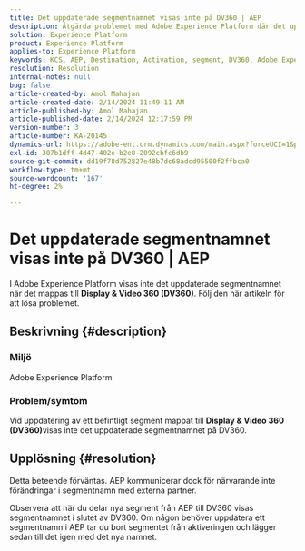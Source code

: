 ```yaml
---
title: Det uppdaterade segmentnamnet visas inte på DV360 | AEP
description: Åtgärda problemet med Adobe Experience Platform där det uppdaterade segmentnamnet inte visas på DV360. Ta bort segmentet och lägg till det igen med ett nytt namn.
solution: Experience Platform
product: Experience Platform
applies-to: Experience Platform
keywords: KCS, AEP, Destination, Activation, segment, DV360, Adobe Experience Platform
resolution: Resolution
internal-notes: null
bug: false
article-created-by: Amol Mahajan
article-created-date: 2/14/2024 11:49:11 AM
article-published-by: Amol Mahajan
article-published-date: 2/14/2024 12:17:59 PM
version-number: 3
article-number: KA-20145
dynamics-url: https://adobe-ent.crm.dynamics.com/main.aspx?forceUCI=1&pagetype=entityrecord&etn=knowledgearticle&id=ac18790e-2fcb-ee11-9079-6045bd006ce9
exl-id: 307b1dff-4d47-402e-b2e8-2092cbfc6db9
source-git-commit: dd19f78d752827e48b7dc68adcd95500f2ffbca0
workflow-type: tm+mt
source-wordcount: '167'
ht-degree: 2%

---
```


# Det uppdaterade segmentnamnet visas inte på DV360 | AEP


I Adobe Experience Platform visas inte det uppdaterade segmentnamnet när det mappas till <b>Display &amp; Video 360 (DV360)</b>. Följ den här artikeln för att lösa problemet.

## Beskrivning {#description}


### <b>Miljö</b>

Adobe Experience Platform



### <b>Problem/symtom</b>

Vid uppdatering av ett befintligt segment mappat till <b>Display &amp; Video 360 (DV360)</b>visas inte det uppdaterade segmentnamnet på DV360.


## Upplösning {#resolution}


Detta beteende förväntas. AEP kommunicerar dock för närvarande inte förändringar i segmentnamn med externa partner.



Observera att när du delar nya segment från AEP till DV360 visas segmentnamnet i slutet av DV360. Om någon behöver uppdatera ett segmentnamn i AEP tar du bort segmentet från aktiveringen och lägger sedan till det igen med det nya namnet.
